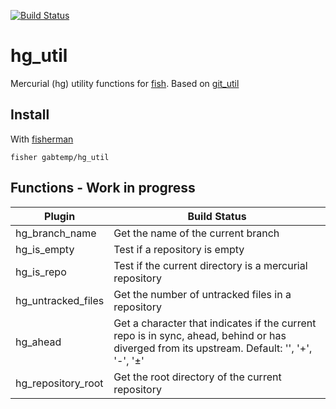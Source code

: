 [![Build Status][travis-badge]][travis-link]

# hg_util

Mercurial (hg) utility functions for [fish]. Based on [git_util]

## Install

With [fisherman]

```
fisher gabtemp/hg_util
```

## Functions - Work in progress
| Plugin              | Build Status                                                               |
|---------------------|----------------------------------------------------------------------------|
| hg_branch_name      | Get the name of the current branch                                         |
| hg_is_empty         | Test if a repository is empty                                              |
| hg_is_repo          | Test if the current directory is a mercurial repository                    |
| hg_untracked_files  | Get the number of untracked files in a repository                          |
| hg_ahead            | Get a character that indicates if the current repo is in sync, ahead, behind or has diverged from its upstream. Default: '', '+', '-', '±'                           |
| hg_repository_root  | Get the root directory of the current repository                           |

[travis-link]: https://travis-ci.org/gabtemp/hg_util
[travis-badge]: https://img.shields.io/travis/gabtemp/hg_util.svg

[fisherman]: https://github.com/fisherman/fisherman
[git_util]: https://github.com/fisherman/git_util
[fish]: https://fishshell.com
